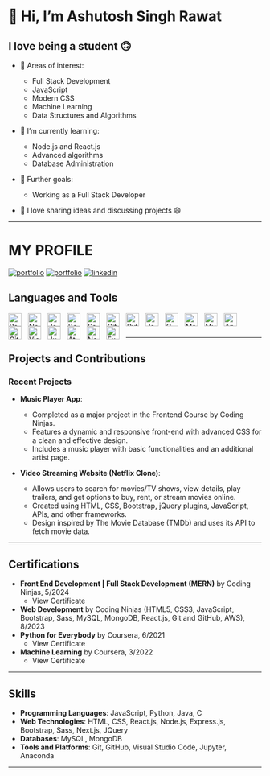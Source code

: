 # 👋 Hi, I’m Ashutosh Singh Rawat

## I love being a student  :upside_down_face:

- 👀 Areas of interest:
  - Full Stack Development
  - JavaScript
  - Modern CSS
  - Machine Learning
  - Data Structures and Algorithms

- 🌱 I’m currently learning:
  - Node.js and React.js
  - Advanced algorithms
  - Database Administration

- 🎈 Further goals:
  - Working as a Full Stack Developer

- 💞️ I love sharing ideas and discussing projects 😄

---

# MY PROFILE
[![portfolio](https://img.shields.io/badge/my_portfolio-000?style=for-the-badge&logo=ko-fi&logoColor=white)](https://drive.google.com/file/d/1aNtOE8pxe9RQ-iAFsW3eBnRElQAtBImT/view?usp=drive_link)
[![portfolio](https://img.shields.io/badge/my_portfolio-000?style=for-the-badge&logo=ko-fi&logoColor=white)](https://www.linkedin.com/in/callme-aashu)
[![linkedin](https://img.shields.io/badge/linkedin-0A66C2?style=for-the-badge&logo=linkedin&logoColor=white)](https://www.linkedin.com/in/callme-aashu)

## Languages and Tools

[<img align="left" alt="React" width="26px" src="https://cdn.jsdelivr.net/gh/devicons/devicon/icons/react/react-original.svg" style="padding-right:10px;" />][machine-learning]
[<img align="left" alt="Node.js" width="26px" src="https://cdn.jsdelivr.net/gh/devicons/devicon/icons/nodejs/nodejs-original.svg" style="padding-right:10px;" />][machine-learning]
[<img align="left" alt="JavaScript" width="26px" src="https://cdn.jsdelivr.net/gh/devicons/devicon/icons/javascript/javascript-original.svg" style="padding-right:10px;" />][machine-learning]
[<img align="left" alt="Bootstrap" width="26px" src="https://cdn.jsdelivr.net/gh/devicons/devicon/icons/bootstrap/bootstrap-original.svg" style="padding-right:10px;" />][machine-learning]
[<img align="left" alt="Sass" width="26px" src="https://cdn.jsdelivr.net/gh/devicons/devicon/icons/sass/sass-original.svg" style="padding-right:10px;" />][machine-learning]
[<img align="left" alt="Git" width="26px" src="https://cdn.jsdelivr.net/gh/devicons/devicon/icons/git/git-original.svg" style="padding-right:10px;" />][machine-learning]
[<img align="left" alt="Python" width="26px" src="https://cdn.jsdelivr.net/gh/devicons/devicon/icons/python/python-original.svg" style="padding-right:10px;" />][machine-learning]
[<img align="left" alt="Java" width="26px" src="https://cdn.jsdelivr.net/gh/devicons/devicon/icons/java/java-original.svg" style="padding-right:10px;" />][machine-learning]
[<img align="left" alt="C" width="26px" src="https://cdn.jsdelivr.net/gh/devicons/devicon/icons/c/c-original.svg" style="padding-right:10px;" />][github]
[<img align="left" alt="Matlab" width="26px" src="https://cdn.jsdelivr.net/gh/devicons/devicon/icons/matlab/matlab-original.svg" style="padding-right:10px;" />][machine-learning]
[<img align="left" alt="MySQL" width="26px" src="https://cdn.jsdelivr.net/gh/devicons/devicon/icons/mysql/mysql-original.svg" style="padding-right:10px;" />][machine-learning]
[<img align="left" alt="Anaconda" width="26px" src="https://cdn.jsdelivr.net/gh/devicons/devicon/icons/anaconda/anaconda-original.svg" style="padding-right:10px;" />][machine-learning]
<img align="left" alt="GitHub" width="26px" src="https://user-images.githubusercontent.com/3369400/139447912-e0f43f33-6d9f-45f8-be46-2df5bbc91289.png" style="padding-right:10px;" />
[<img align="left" alt="Visual Studio Code" width="26px" src="https://cdn.jsdelivr.net/gh/devicons/devicon/icons/vscode/vscode-original.svg" style="padding-right:10px;" />][machine-learning]
[<img align="left" alt="Jupyter" width="26px" src="https://cdn.jsdelivr.net/gh/devicons/devicon/icons/jupyter/jupyter-original.svg" style="padding-right:10px;" />][machine-learning]
[<img align="left" alt="Atom" width="26px" src="https://cdn.jsdelivr.net/gh/devicons/devicon/icons/atom/atom-original.svg" style="padding-right:10px;" />][machine-learning]
[<img align="left" alt="Next.js" width="26px" src="https://cdn.jsdelivr.net/gh/devicons/devicon/icons/nextjs/nextjs-original.svg" style="padding-right:10px;" />][machine-learning]
[<img align="left" alt="Express.js" width="26px" src="https://cdn.jsdelivr.net/gh/devicons/devicon/icons/express/express-original.svg" style="padding-right:10px;" />][machine-learning]

<br />
<br />

---

## Projects and Contributions

### Recent Projects
- **Music Player App**: 
  - Completed as a major project in the Frontend Course by Coding Ninjas.
  - Features a dynamic and responsive front-end with advanced CSS for a clean and effective design.
  - Includes a music player with basic functionalities and an additional artist page.

- **Video Streaming Website (Netflix Clone)**: 
  - Allows users to search for movies/TV shows, view details, play trailers, and get options to buy, rent, or stream movies online.
  - Created using HTML, CSS, Bootstrap, jQuery plugins, JavaScript, APIs, and other frameworks.
  - Design inspired by The Movie Database (TMDb) and uses its API to fetch movie data.
    
---

## Certifications

- **Front End Development | Full Stack Development (MERN)** by Coding Ninjas, 5/2024
  - View Certificate
- **Web Development** by Coding Ninjas (HTML5, CSS3, JavaScript, Bootstrap, Sass, MySQL, MongoDB, React.js, Git and GitHub, AWS), 8/2023
- **Python for Everybody** by Coursera, 6/2021
  - View Certificate
- **Machine Learning** by Coursera, 3/2022
  - View Certificate

---

## Skills

- **Programming Languages**: JavaScript, Python, Java, C
- **Web Technologies**: HTML, CSS, React.js, Node.js, Express.js, Bootstrap, Sass, Next.js, JQuery
- **Databases**: MySQL, MongoDB
- **Tools and Platforms**: Git, GitHub, Visual Studio Code, Jupyter, Anaconda

---

[github]: <https://github.com/Ashutosh-Rawat/Ashutosh-Rawat/tree/main/datastructures-algorithms/Algorithms_C/>
[machine-learning]: <https://coursera.org/share/19f029944e10b37c18e4875e98ec17d6>
[linkedin]: <https://www.linkedin.com/in/callme-aashu>

<!---
Ashutosh-Rawat/Ashutosh-Rawat is a ✨ special ✨ repository because its `README.md` (this file) appears on your GitHub profile.
You can click the Preview link to take a look at your changes.
--->
